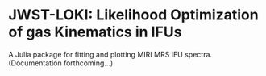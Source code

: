 # JWST-LOKI: Likelihood Optimization of gas Kinematics in IFUs

A Julia package for fitting and plotting MIRI MRS IFU spectra.
(Documentation forthcoming...)

